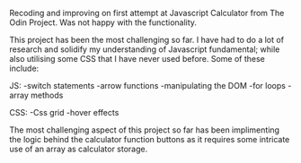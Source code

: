 Recoding and improving on first attempt at Javascript Calculator from The Odin Project. Was not happy with the functionality.

This project has been the most challenging so far. I have had to do a lot of research and solidify my understanding of Javascript fundamental; while also utilising some CSS that I have never used before. Some of these include:

JS:
-switch statements
-arrow functions
-manipulating the DOM
-for loops
-array methods

CSS:
-Css grid
-hover effects

The most challenging aspect of this project so far has been implimenting the logic behind the calculator function buttons as it requires some intricate use of an array as calculator storage.
